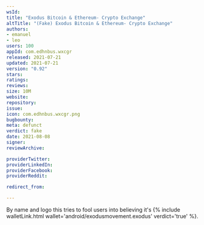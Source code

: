 ```yaml
---
wsId: 
title: "Exodus Bitcoin & Ethereum- Crypto Exchange"
altTitle: "(Fake) Exodus Bitcoin & Ethereum- Crypto Exchange"
authors:
- emanuel
- leo
users: 100
appId: com.edhnbus.wxcgr
released: 2021-07-21
updated: 2021-07-21
version: "0.92"
stars: 
ratings: 
reviews: 
size: 10M
website: 
repository: 
issue: 
icon: com.edhnbus.wxcgr.png
bugbounty: 
meta: defunct
verdict: fake
date: 2021-08-08
signer: 
reviewArchive:

providerTwitter: 
providerLinkedIn: 
providerFacebook: 
providerReddit: 

redirect_from:

---
```


By name and logo this tries to fool users into believing it's
{% include walletLink.html wallet='android/exodusmovement.exodus' verdict='true' %}.
